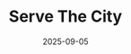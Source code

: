 ---
title: "Serve The City"
date: 2025-09-05
description: ""
video_url: "https://raw.githubusercontent.com/oos/omarosullivan.com/main/static/uploads/video-1757072442773.mp4"
video_type: "uploaded"
featured: false
---
